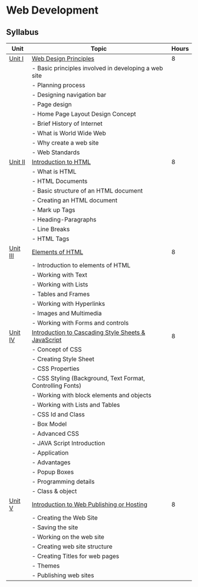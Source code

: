 # <bold> **Web Development** </bold>

## **Syllabus**

| Unit   | Topic                                                | Hours |
| ------ | ---------------------------------------------------- | ----- |
| [Unit I](Unit1.md) | [Web Design Principles](Unit1.md)                             | 8     |
|          | - Basic principles involved in developing a web site |       |
|          | - Planning process                                  |       |
|          | - Designing navigation bar                          |       |
|          | - Page design                                      |       |
|          | - Home Page Layout Design Concept                  |       |
|          | - Brief History of Internet                        |       |
|          | - What is World Wide Web                           |       |
|          | - Why create a web site                            |       |
|          | - Web Standards                                    |       |
| [Unit II](Unit2.md) | [Introduction to HTML](Unit2.md)                           | 8     |
|          | - What is HTML                                     |       |
|          | - HTML Documents                                   |       |
|          | - Basic structure of an HTML document              |       |
|          | - Creating an HTML document                        |       |
|          | - Mark up Tags                                     |       |
|          | - Heading-Paragraphs                               |       |
|          | - Line Breaks                                      |       |
|          | - HTML Tags                                        |       |
| [Unit III](Unit3.md) | [Elements of HTML](Unit3.md)                               | 8     |
|          | - Introduction to elements of HTML                 |       |
|          | - Working with Text                                |       |
|          | - Working with Lists                               |       |
|          | - Tables and Frames                                |       |
|          | - Working with Hyperlinks                          |       |
|          | - Images and Multimedia                            |       |
|          | - Working with Forms and controls                  |       |
| [Unit IV](Unit4.md) | [Introduction to Cascading Style Sheets & JavaScript](Unit4.md) | 8 |
|          | - Concept of CSS                                   |       |
|          | - Creating Style Sheet                             |       |
|          | - CSS Properties                                   |       |
|          | - CSS Styling (Background, Text Format, Controlling Fonts) | |
|          | - Working with block elements and objects          |       |
|          | - Working with Lists and Tables                    |       |
|          | - CSS Id and Class                                 |       |
|          | - Box Model                                        |       |
|          | - Advanced CSS                                     |       |
|          | - JAVA Script Introduction                         |       |
|          | - Application                                      |       |
|          | - Advantages                                       |       |
|          | - Popup Boxes                                      |       |
|          | - Programming details                              |       |
|          | - Class & object                                   |       |
| [Unit V](Unit5.md) | [Introduction to Web Publishing or Hosting](Unit5.md)         | 8     |
|          | - Creating the Web Site                            |       |
|          | - Saving the site                                  |       |
|          | - Working on the web site                          |       |
|          | - Creating web site structure                      |       |
|          | - Creating Titles for web pages                    |       |
|          | - Themes                                           |       |
|          | - Publishing web sites                             |       |

